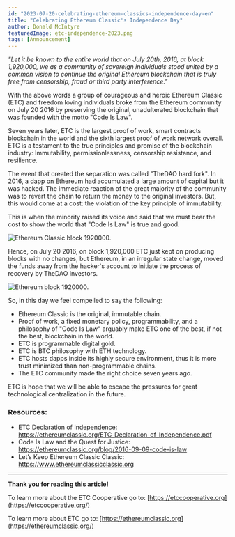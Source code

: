 ```yaml
---
id: "2023-07-20-celebrating-ethereum-classics-independence-day-en"
title: "Celebrating Ethereum Classic's Independence Day"
author: Donald McIntyre
featuredImage: etc-independence-2023.png
tags: [Announcement]
---
```


*"Let it be known to the entire world that on July 20th, 2016, at block 1,920,000, we as a community of sovereign individuals stood united by a common vision to continue the original Ethereum blockchain that is truly free from censorship, fraud or third party interference."*

With the above words a group of courageous and heroic Ethereum Classic (ETC) and freedom loving individuals broke from the Ethereum community on July 20 2016 by preserving the original, unadulterated blockchain that was founded with the motto "Code Is Law".

Seven years later, ETC is the largest proof of work, smart contracts blockchain in the world and the sixth largest proof of work network overall. ETC is a testament to the true principles and promise of the blockchain industry: Immutability, permissionlessness, censorship resistance, and resilience.

The event that created the separation was called "TheDAO hard fork". In 2016, a dapp on Ethereum had accumulated a large amount of capital but it was hacked. The immediate reaction of the great majority of the community was to revert the chain to return the money to the original investors. But, this would come at a cost: the violation of the key principle of immutability. 

This is when the minority raised its voice and said that we must bear the cost to show the world that "Code Is Law" is true and good.

![Ethereum Classic block 1920000.](/etc-1920000.png)

Hence, on July 20 2016, on block 1,920,000 ETC just kept on producing blocks with no changes, but Ethereum, in an irregular state change, moved the funds away from the hacker's account to initiate the process of recovery by TheDAO investors.

![Ethereum block 1920000.](/eth-1920000.png)

So, in this day we feel compelled to say the following:

- Ethereum Classic is the original, immutable chain.
- Proof of work, a fixed monetary policy, programmability, and a philosophy of "Code Is Law" arguably make ETC one of the best, if not the best, blockchain in the world.
- ETC is programmable digital gold.
- ETC is BTC philosophy with ETH technology.
- ETC hosts dapps inside its highly secure environment, thus it is more trust minimized than non-programmable chains.
- The ETC community made the right choice seven years ago.

ETC is hope that we will be able to escape the pressures for great technological centralization in the future.

### Resources:

- ETC Declaration of Independence: https://ethereumclassic.org/ETC_Declaration_of_Independence.pdf
- Code Is Law and the Quest for Justice: https://ethereumclassic.org/blog/2016-09-09-code-is-law
- Let’s Keep Ethereum Classic Classic: https://www.ethereumclassicclassic.org

---

**Thank you for reading this article!**

To learn more about the ETC Cooperative go to:  [https://etccooperative.org](https://etccooperative.org/)

To learn more about ETC go to:  [https://ethereumclassic.org](https://ethereumclassic.org/)
